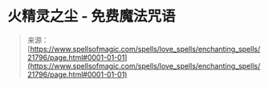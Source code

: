 <!--yml

category: 未分类

date: 2024-06-12 19:05:37

-->

# 火精灵之尘 - 免费魔法咒语

> 来源：[https://www.spellsofmagic.com/spells/love_spells/enchanting_spells/21796/page.html#0001-01-01](https://www.spellsofmagic.com/spells/love_spells/enchanting_spells/21796/page.html#0001-01-01)
